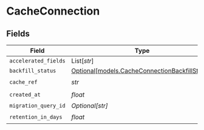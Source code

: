 # CacheConnection


## Fields

| Field                                                                                        | Type                                                                                         | Required                                                                                     | Description                                                                                  |
| -------------------------------------------------------------------------------------------- | -------------------------------------------------------------------------------------------- | -------------------------------------------------------------------------------------------- | -------------------------------------------------------------------------------------------- |
| `accelerated_fields`                                                                         | List[*str*]                                                                                  | :heavy_minus_sign:                                                                           | N/A                                                                                          |
| `backfill_status`                                                                            | [Optional[models.CacheConnectionBackfillStatus]](../models/cacheconnectionbackfillstatus.md) | :heavy_minus_sign:                                                                           | N/A                                                                                          |
| `cache_ref`                                                                                  | *str*                                                                                        | :heavy_check_mark:                                                                           | N/A                                                                                          |
| `created_at`                                                                                 | *float*                                                                                      | :heavy_check_mark:                                                                           | N/A                                                                                          |
| `migration_query_id`                                                                         | *Optional[str]*                                                                              | :heavy_minus_sign:                                                                           | N/A                                                                                          |
| `retention_in_days`                                                                          | *float*                                                                                      | :heavy_check_mark:                                                                           | N/A                                                                                          |